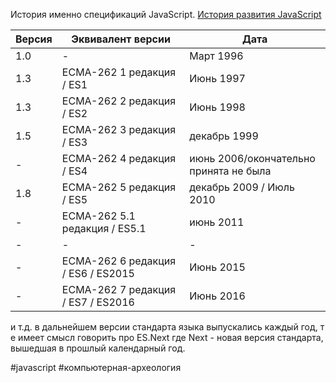 История именно спецификаций JavaScript. [История развития JavaScript](История%20развития%20JavaScript.md)

| Версия | Эквивалент версии                  | Дата                                   |
| ------ | ---------------------------------- | -------------------------------------- |
| 1.0    | -                                  | Март 1996                              |
| 1.3    | ECMA-262 1 редакция / ES1          | Июнь 1997                              |
| 1.3    | ECMA-262 2 редакция / ES2          | Июнь 1998                              |
| 1.5    | ECMA-262 3 редакция / ES3          | декабрь 1999                           |
| -      | ECMA-262 4 редакция / ES4          | июнь 2006/окончательно принята не была |
| 1.8    | ECMA-262 5 редакция / ES5          | декабрь 2009 / Июль 2010               |
| -      | ECMA-262 5.1 редакция / ES5.1      | июнь 2011                              |
| -      | -                                  | -                                      |
| -      | ECMA-262 6 редакция / ES6 / ES2015 | Июнь 2015                              |
| -      | ECMA-262 7 редакция / ES7 / ES2016 | Июнь 2016                              |

и т.д. в дальнейшем версии стандарта языка выпускались каждый год, т е
имеет смысл говорить про ES.Next где Next - новая версия стандарта, вышедшая в прошлый календарный год.

#javascript #компьютерная-археология 


